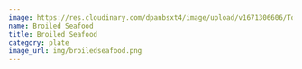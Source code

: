 ```yaml
---
image: https://res.cloudinary.com/dpanbsxt4/image/upload/v1671306606/Tonys/BroiledSeafood_lp1ond.png
name: Broiled Seafood
title: Broiled Seafood
category: plate
image_url: img/broiledseafood.png
---
```

